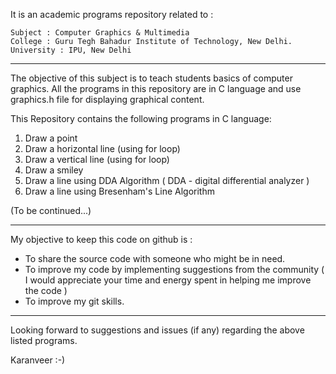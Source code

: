 It is an academic programs repository related to :

	Subject : Computer Graphics & Multimedia
	College : Guru Tegh Bahadur Institute of Technology, New Delhi.
	University : IPU, New Delhi

---


The objective of this subject is to teach students basics of computer graphics. All the programs in this repository are in C language and use graphics.h file for displaying graphical content. 

This Repository contains the following programs in C language: 
 1. Draw a point 
 2. Draw a horizontal line (using for loop)
 3. Draw a vertical line (using for loop)
 4. Draw a smiley
 5. Draw a line using DDA Algorithm ( DDA - digital differential analyzer )
 6. Draw a line using Bresenham's Line Algorithm

   (To be continued...)
   

---


My objective to keep this code on github is :
  
-  To share the source code with someone who might be in need.
- To improve my code by implementing suggestions from the community ( I would appreciate your time and energy spent in helping me improve the code )
 -  To improve my git skills.


---
Looking forward to suggestions and issues (if any) regarding the above listed programs. 

Karanveer :-) 



